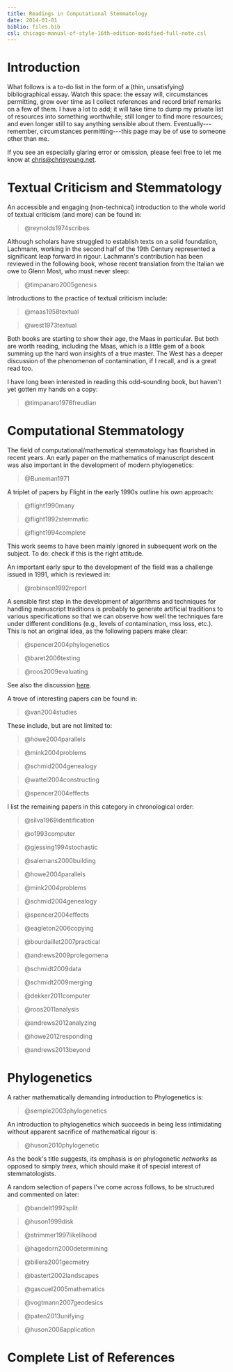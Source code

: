```yaml
---
title: Readings in Computational Stemmatology
date: 2014-01-01
biblio: files.bib
csl: chicago-manual-of-style-16th-edition-modified-full-note.csl
---
```


# Introduction

What follows is a to-do list in the form of a (thin, unsatisfying)
bibliographical essay. Watch this space: the essay will, circumstances
permitting, grow over time as I collect references and record brief remarks on
a few of them. I have a lot to add; it will take time to dump my private list
of resources into something worthwhile; still longer to find more resources;
and even longer still to say anything sensible about them.
Eventually---remember, circumstances permitting---this page may be of use to
someone other than me.

If you see an especially glaring error or omission, please feel free to let me
know at chris@chrisyoung.net.

# Textual Criticism and Stemmatology

An accessible and engaging (non-technical) introduction to the whole world of
textual criticism (and more) can be found in:

> @reynolds1974scribes

Although scholars have struggled to establish texts on a solid foundation,
Lachmann, working in the second half of the 19th Century represented a
significant leap forward in rigour. Lachmann's contribution has been reviewed
in the following book, whose recent translation from the Italian we owe to
Glenn Most, who must never sleep:

> @timpanaro2005genesis

Introductions to the practice of textual criticism include:

> @maas1958textual

> @west1973textual

Both books are starting to show their age, the Maas in particular. But both are
worth reading, including the Maas, which is a little gem of a book summing up
the hard won insights of a true master. The West has a deeper discussion of the
phenomenon of contamination, if I recall, and is a great read too.

I have long been interested in reading this odd-sounding book, but haven't yet
gotten my hands on a copy:

> @timpanaro1976freudian


# Computational Stemmatology

The field of computational/mathematical stemmatology has flourished in recent
years. An early paper on the mathematics of manuscript descent was also
important in the development of modern phylogenetics:

> @Buneman1971

A triplet of papers by Flight in the early 1990s outline his own approach:

> @flight1990many

> @flight1992stemmatic

> @flight1994complete

This work seems to have been mainly ignored in subsequent work on the subject.
To do: check if this is the right attitude.

An important early spur to the development of the field was a challenge issued
in 1991, which is reviewed in:

> @robinson1992report

A sensible first step in the development of algorithms and techniques for
handling manuscript traditions is probably to generate artificial traditions to
various specifications so that we can observe how well the techniques fare
under different conditions (e.g., levels of contamination, mss loss, etc.).
This is not an original idea, as the following papers make clear:

> @spencer2004phylogenetics

> @baret2006testing

> @roos2009evaluating

See also the discussion [here](http://scribalculture.org/weblog/2010/12/27/artificial-textual-traditions/).

A trove of interesting papers can be found in:

> @van2004studies

These include, but are not limited to:

> @howe2004parallels

> @mink2004problems

> @schmid2004genealogy

> @wattel2004constructing

> @spencer2004effects

I list the remaining papers in this category in chronological order:

> @silva1969identification

> @o1993computer

> @gjessing1994stochastic

> @salemans2000building

> @howe2004parallels

> @mink2004problems

> @schmid2004genealogy

> @spencer2004effects

> @eagleton2006copying

> @bourdaillet2007practical

> @andrews2009prolegomena

> @schmidt2009data

> @schmidt2009merging

> @dekker2011computer

> @roos2011analysis

> @andrews2012analyzing

> @howe2012responding

> @andrews2013beyond

# Phylogenetics

A rather mathematically demanding introduction to Phylogenetics is:

> @semple2003phylogenetics

An introduction to phylogenetics which succeeds in being less intimidating
without apparent sacrifice of mathematical rigour is:

> @huson2010phylogenetic

As the book's title suggests, its emphasis is on phylogenetic *networks* as
opposed to simply *trees*, which should make it of special interest of
stemmatologists.

A random selection of papers I've come across follows, to be structured and commented on
later:

> @bandelt1992split

> @huson1999disk

> @strimmer1997likelihood

> @hagedorn2000determining

> @billera2001geometry

> @bastert2002landscapes

> @gascuel2005mathematics

> @vogtmann2007geodesics

> @paten2013unifying

> @huson2006application


# Complete List of References
